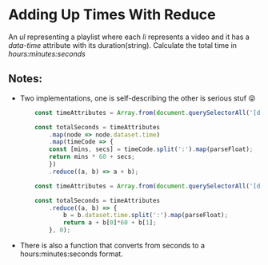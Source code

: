 # Adding Up Times With Reduce
An *ul* representing a playlist where each *li* represents a video and it has a *data-time* attribute with its duration(string). Calculate the total time in *hours:minutes:seconds*

## Notes:
* Two implementations, one is self-describing the other is serious stuf 😝
    ```javascript
        const timeAttributes = Array.from(document.querySelectorAll('[data-time]'));
  
        const totalSeconds = timeAttributes
            .map(node => node.dataset.time)
            .map(timeCode => {
            const [mins, secs] = timeCode.split(':').map(parseFloat);
            return mins * 60 + secs;
            })
            .reduce((a, b) => a + b);
    ```
    ```javascript
        const timeAttributes = Array.from(document.querySelectorAll('[data-time]'));
  
        const totalSeconds = timeAttributes
            .reduce((a, b) => {
                b = b.dataset.time.split(':').map(parseFloat);
                return a + b[0]*60 + b[1];
            }, 0);
    ```
* There is also a function that converts from seconds to a hours:minutes:seconds format.
